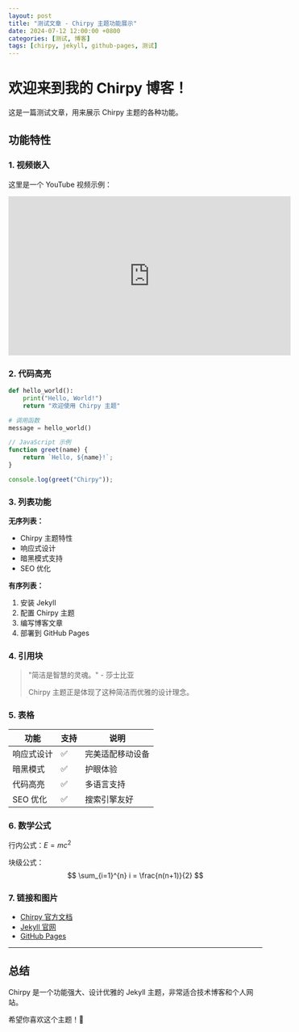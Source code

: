 ```yaml
---
layout: post
title: "测试文章 - Chirpy 主题功能展示"
date: 2024-07-12 12:00:00 +0800
categories: [测试, 博客]
tags: [chirpy, jekyll, github-pages, 测试]
---
```


# 欢迎来到我的 Chirpy 博客！

这是一篇测试文章，用来展示 Chirpy 主题的各种功能。

## 功能特性

### 1. 视频嵌入

这里是一个 YouTube 视频示例：

<iframe width="560" height="315" src="https://www.youtube.com/embed/dQw4w9WgXcQ" title="YouTube video player" frameborder="0" allow="accelerometer; autoplay; clipboard-write; encrypted-media; gyroscope; picture-in-picture; web-share" allowfullscreen></iframe>

### 2. 代码高亮

```python
def hello_world():
    print("Hello, World!")
    return "欢迎使用 Chirpy 主题"

# 调用函数
message = hello_world()
```

```javascript
// JavaScript 示例
function greet(name) {
    return `Hello, ${name}!`;
}

console.log(greet("Chirpy"));
```

### 3. 列表功能

**无序列表：**
- Chirpy 主题特性
- 响应式设计
- 暗黑模式支持
- SEO 优化

**有序列表：**
1. 安装 Jekyll
2. 配置 Chirpy 主题
3. 编写博客文章
4. 部署到 GitHub Pages

### 4. 引用块

> "简洁是智慧的灵魂。" - 莎士比亚
> 
> Chirpy 主题正是体现了这种简洁而优雅的设计理念。

### 5. 表格

| 功能 | 支持 | 说明 |
|------|------|------|
| 响应式设计 | ✅ | 完美适配移动设备 |
| 暗黑模式 | ✅ | 护眼体验 |
| 代码高亮 | ✅ | 多语言支持 |
| SEO 优化 | ✅ | 搜索引擎友好 |

### 6. 数学公式

行内公式：$E = mc^2$

块级公式：
$$
\sum_{i=1}^{n} i = \frac{n(n+1)}{2}
$$

### 7. 链接和图片

- [Chirpy 官方文档](https://chirpy.cotes.page/)
- [Jekyll 官网](https://jekyllrb.com/)
- [GitHub Pages](https://pages.github.com/)

---

## 总结

Chirpy 是一个功能强大、设计优雅的 Jekyll 主题，非常适合技术博客和个人网站。

希望你喜欢这个主题！🎉 